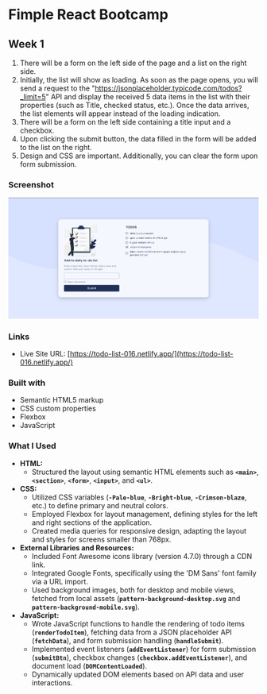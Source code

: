 # Fimple React Bootcamp

## Week 1

1. There will be a form on the left side of the page and a list on the right side.
2. Initially, the list will show as loading. As soon as the page opens, you will send a request to the "https://jsonplaceholder.typicode.com/todos?_limit=5" API and display the received 5 data items in the list with their properties (such as Title, checked status, etc.). Once the data arrives, the list elements will appear instead of the loading indication.
3. There will be a form on the left side containing a title input and a checkbox.
4. Upon clicking the submit button, the data filled in the form will be added to the list on the right.
5. Design and CSS are important. Additionally, you can clear the form upon form submission.

### Screenshot

![screenshot](/assets/screenshot.png)

### Links

- Live Site URL: [https://todo-list-016.netlify.app/](https://todo-list-016.netlify.app/)

### Built with

- Semantic HTML5 markup
- CSS custom properties
- Flexbox
- JavaScript

### What I Used

- **HTML:**
  - Structured the layout using semantic HTML elements such as **`<main>`**, **`<section>`**, **`<form>`**, **`<input>`**, and **`<ul>`**.
- **CSS:**
  - Utilized CSS variables (**`-Pale-blue`**, **`-Bright-blue`**, **`-Crimson-blaze`**, etc.) to define primary and neutral colors.
  - Employed Flexbox for layout management, defining styles for the left and right sections of the application.
  - Created media queries for responsive design, adapting the layout and styles for screens smaller than 768px.
- **External Libraries and Resources:**
  - Included Font Awesome icons library (version 4.7.0) through a CDN link.
  - Integrated Google Fonts, specifically using the 'DM Sans' font family via a URL import.
  - Used background images, both for desktop and mobile views, fetched from local assets (**`pattern-background-desktop.svg`** and **`pattern-background-mobile.svg`**).
- **JavaScript:**
  - Wrote JavaScript functions to handle the rendering of todo items (**`renderTodoItem`**), fetching data from a JSON placeholder API (**`fetchData`**), and form submission handling (**`handleSubmit`**).
  - Implemented event listeners (**`addEventListener`**) for form submission (**`submitBtn`**), checkbox changes (**`checkbox.addEventListener`**), and document load (**`DOMContentLoaded`**).
  - Dynamically updated DOM elements based on API data and user interactions.
